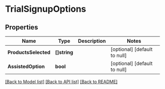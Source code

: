 # TrialSignupOptions

## Properties
Name | Type | Description | Notes
------------ | ------------- | ------------- | -------------
**ProductsSelected** | **[]string** |  | [optional] [default to null]
**AssistedOption** | **bool** |  | [optional] [default to null]

[[Back to Model list]](../README.md#documentation-for-models) [[Back to API list]](../README.md#documentation-for-api-endpoints) [[Back to README]](../README.md)

